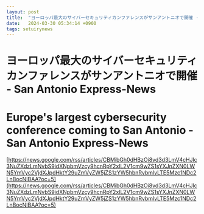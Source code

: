 ```yaml
---
layout: post
title:  "ヨーロッパ最大のサイバーセキュリティカンファレンスがサンアントニオで開催 - San Antonio Express-News"
date:   2024-03-30 05:34:14 +0900
tags: setuirynews 
---
```


# ヨーロッパ最大のサイバーセキュリティカンファレンスがサンアントニオで開催 - San Antonio Express-News



# Europe's largest cybersecurity conference coming to San Antonio - San Antonio Express-News

[https://news.google.com/rss/articles/CBMibGh0dHBzOi8vd3d3LmV4cHJlc3NuZXdzLmNvbS9idXNpbmVzcy9hcnRpY2xlL2V1cm9wZS1sYXJnZXN0LWN5YmVyc2VjdXJpdHktY29uZmVyZW5jZS1zYW5hbnRvbmlvLTE5Mzc1NDc2LnBocNIBAA?oc=5](https://news.google.com/rss/articles/CBMibGh0dHBzOi8vd3d3LmV4cHJlc3NuZXdzLmNvbS9idXNpbmVzcy9hcnRpY2xlL2V1cm9wZS1sYXJnZXN0LWN5YmVyc2VjdXJpdHktY29uZmVyZW5jZS1zYW5hbnRvbmlvLTE5Mzc1NDc2LnBocNIBAA?oc=5)

